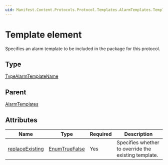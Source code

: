 ```yaml
---
uid: Manifest.Content.Protocols.Protocol.Templates.AlarmTemplates.Template
---
```


# Template element

Specifies an alarm template to be included in the package for this protocol.

## Type

[TypeAlarmTemplateName](xref:Manifest-TypeAlarmTemplateName)

## Parent

[AlarmTemplates](xref:Manifest.Content.Protocols.Protocol.Templates.AlarmTemplates)

## Attributes

|Name|Type|Required|Description|
|--- |--- |--- |--- |
|[replaceExisting](xref:Manifest.Content.Protocols.Protocol.Templates.AlarmTemplates.Template-replaceExisting)|[EnumTrueFalse](xref:Manifest-EnumTrueFalse)|Yes|Specifies whether to override the existing template.|
